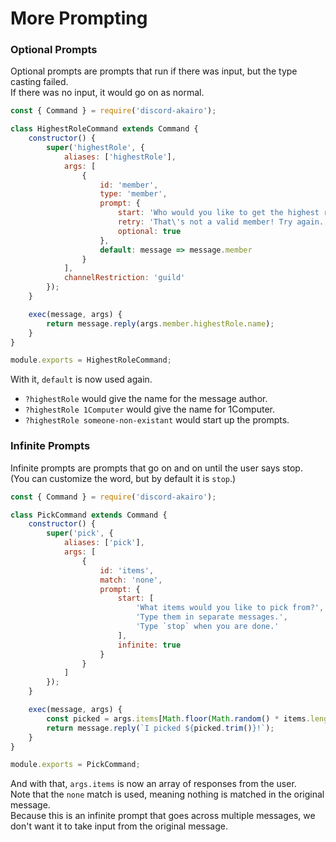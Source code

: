 # More Prompting

### Optional Prompts

Optional prompts are prompts that run if there was input, but the type casting failed.  
If there was no input, it would go on as normal.  

```js
const { Command } = require('discord-akairo');

class HighestRoleCommand extends Command {
    constructor() {
        super('highestRole', {
            aliases: ['highestRole'],
            args: [
                {
                    id: 'member',
                    type: 'member',
                    prompt: {
                        start: 'Who would you like to get the highest role of?',
                        retry: 'That\'s not a valid member! Try again.',
                        optional: true
                    },
                    default: message => message.member
                }
            ],
            channelRestriction: 'guild'
        });
    }

    exec(message, args) {
        return message.reply(args.member.highestRole.name);
    }
}

module.exports = HighestRoleCommand;
```

With it, `default` is now used again.  

- `?highestRole` would give the name for the message author.
- `?highestRole 1Computer` would give the name for 1Computer.
- `?highestRole someone-non-existant` would start up the prompts.

### Infinite Prompts

Infinite prompts are prompts that go on and on until the user says stop.  
(You can customize the word, but by default it is `stop`.)  

```js
const { Command } = require('discord-akairo');

class PickCommand extends Command {
    constructor() {
        super('pick', {
            aliases: ['pick'],
            args: [
                {
                    id: 'items',
                    match: 'none',
                    prompt: {
                        start: [
                            'What items would you like to pick from?',
                            'Type them in separate messages.',
                            'Type `stop` when you are done.'
                        ],
                        infinite: true
                    }
                }
            ]
        });
    }

    exec(message, args) {
        const picked = args.items[Math.floor(Math.random() * items.length)]
        return message.reply(`I picked ${picked.trim()}!`);
    }
}

module.exports = PickCommand;
```

And with that, `args.items` is now an array of responses from the user.  
Note that the `none` match is used, meaning nothing is matched in the original message.  
Because this is an infinite prompt that goes across multiple messages, we don't want it to take input from the original message.  

